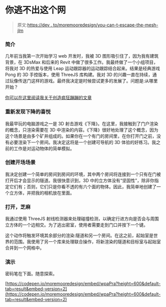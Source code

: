 # 你逃不出这个网

> 原文:[https://dev . to/moremooredesign/you-can-t-escape-the-mesh-jlm](https://dev.to/moremooredesign/you-can-t-escape-the-mesh-jlm)

### [](#introduction)简介

几年前当我第一次开始学习 web 开发时，我被 3D 图形吸引住了，因为我有建筑背景，在 3DsMax 和后来的 Revit 中做了很多工作。我最终做了一个小组项目，将我对 3D 的热爱与使用 Leap 运动跟踪器的运动跟踪结合起来。结果是经典游戏 Pong 的 3D 手控版本，使用 ThreeJS 库构建。我对 3D 的兴趣一直在持续，通过玩像传送门这样的游戏。最终我决定是时候尝试更多的发展了。问题是:从哪里开始？

[你可以在这里阅读我关于创造疯狂蹦蹦的文章](http://moremooredesign.com/crazy-leap-pong/)

### [](#rediscovering-the-joy-of-descent)重新发现下降的喜悦

我最早玩的电脑游戏之一是 3D 射击游戏《下降》。在这里，我接触到了门户渲染的概念，只渲染需要在 3D 中渲染的内容。《下降》很好地处理了这个概念，因为这个场景是由多个矿井组成的。如果你在一个有门的房间里，在你打开门之前，没有必要渲染下一个房间。我决定这将是一个创建可导航的 3D 体验的好练习。我之前的工作是对运动物体的简单模拟。

### [](#creating-the-opening-scene)创建开场场景

我决定创建一个简单的房间到房间的环境，其中两个房间将连接到一个只有在门被打开后才会显示的隧道。我很快意识到，3D 中的立方体没有“坚固性”，除非你指定它们有；否则，它们只是你看不透的有六个面的物体。因此，我简单地创建了一个立方体，并把我的相机放在里面。

### [](#open-sesame)打开，芝麻

我通过使用 ThreeJS 射线检测器来处理碰撞检测，以确定行进方向是否会与周围立方体的一个边相交。为了逃出密室，使用者需要走到门口并按下一个键。

这个动作将触发环境其余部分的渲染:隧道和另一个房间。在这之前，起始室是世界的范围。我使用了另一个库来处理联合操作，将新渲染的隧道和目标室与起始室合并到一个网格中。

### [](#demo)演示

密码笔在下面。随意探索。

[https://codepen.io/moremooredesign/embed/wpaPra?height=600&default-tab=result&embed-version=2](https://codepen.io/moremooredesign/embed/wpaPra?height=600&default-tab=result&embed-version=2)